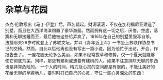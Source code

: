 # 杂草与花园
杰克·伦敦写出《马丁·伊登》后，声名鹊起，财源滚滚，不仅在加利福尼亚建造了别墅，而且在大西洋海滨购置了豪华游艇。然而拥有这一切之后，厌倦，空虚，落寞和无聊接踵而至，最后他被这些给弄疯了，1916年在自己的别墅里服毒自杀。 
法捷耶夫29岁时就登上了苏联文坛，并以《青年近卫军》一书坐上苏联作协总书记的交椅。然而，自此以后他再也没有写出一篇小说，因为他忙于出访，开会，作报告去了。 
一座花园无论多么美丽，如果不经常拔草和修剪，仅一个夏天就能够使它彻底荒芜。同样，那些有建树或想要有建树的人，如果不注意排除无聊的东西也是非常危险的。 
一个人的时间，精力及心灵的空间都是有限的，不能让美好的花给无聊的草腾地儿，要时时打扫自己的心灵，守住一些心灵深处的东西！
  